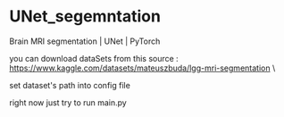 # UNet_segemntation
Brain MRI segmentation | UNet | PyTorch

you can download dataSets from this source : https://www.kaggle.com/datasets/mateuszbuda/lgg-mri-segmentation \

set dataset's path into config file

right now just try to run main.py
